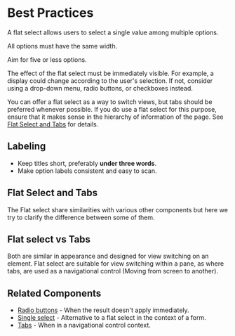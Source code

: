 # Best Practices

A flat select allows users to select a single value among multiple options.

All options must have the same width.

Aim for five or less options.

The effect of the flat select must be immediately visible. For example, a display could change according to the user's selection. If not, consider using a drop-down menu, radio buttons, or checkboxes instead.

You can offer a flat select as a way to switch views, but tabs should be preferred whenever possible. If you do use a flat select for this purpose, ensure that it makes sense in the hierarchy of information of the page. See [Flat Select and Tabs](https://github.com/coveo/plasma/blob/master/packages/website/docs/FlatSelectConnected.md#flat-select-and-tabs) for details.

## Labeling
- Keep titles short, preferably **under three words**.
- Make option labels consistent and easy to scan.

## Flat Select and Tabs

The Flat select share similarities with various other components but here we try to clarify the difference between some of them.

## Flat select vs Tabs
Both are similar in appearance and designed for view switching on an element. Flat select are suitable for view switching within a pane, as where tabs, are used as a navigational control (Moving from screen to another).

## Related Components

- [Radio buttons](https://plasma.coveo.com/form/RadioButton) - When the result doesn't apply immediately.
- [Single select](https://plasma.coveo.com/form/SingleSelect) - Alternative to a flat select in the context of a form.
- [Tabs](https://plasma.coveo.com/navigation/Tabs) - When in a navigational control context.

